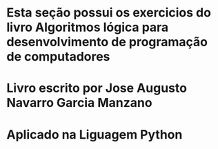# Esta seção possui os exercicios do livro Algoritmos lógica para desenvolvimento de programação de computadores 
# Livro escrito por Jose Augusto Navarro Garcia Manzano
# Aplicado na Liguagem Python
